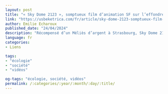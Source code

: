 ```yaml
---
layout: post
title: "« Sky Dome 2123 », somptueux film d’animation SF sur l’effondrement climatique"
link: "https://usbeketrica.com/fr/article/sky-dome-2123-somptueux-film-d-animation-sf-sur-l-effondrement-climatique"
author: Emilie Echaroux
published_date: "24/04/2024"
description: "Récompensé d’un Méliès d’argent à Strasbourg, Sky Dome 2123 projette un monde où l’effondrement climatique oblige l’humanité à adopter des techniques de survie propres à l’hybridation. Premier long-métrage des réalisateurs Tibor Bánóczki et Sarolta Szabó, ce film post-apocalyptique se différencie tant par son message que par son animation singulière. À découvrir en salle ce mercredi 24 avril."
language: fr
categories:
- Liens

tags:
- "écologie"
- "société"
- "vidéos"

og-tags: "écologie, société, vidéos"
permalink: /:categories/:year/:month/:day/:title/
---
```

